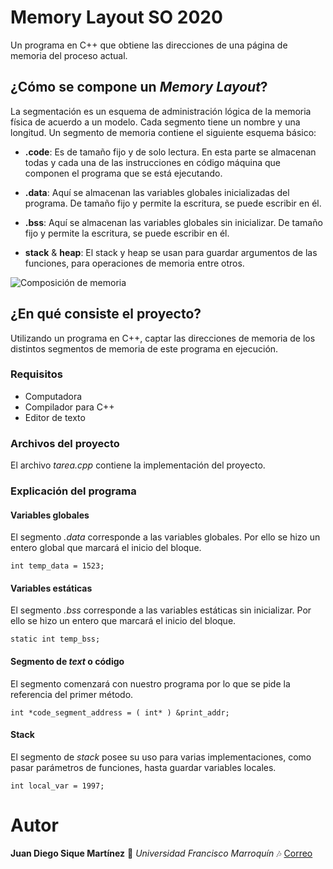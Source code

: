 # Memory Layout SO 2020
 Un programa en C++ que obtiene las direcciones de una página de memoria del proceso actual. 

## ¿Cómo se compone un _Memory Layout_?
La segmentación es un esquema de administración lógica de la memoria física de acuerdo a un modelo. Cada segmento tiene un nombre y una longitud. Un segmento de memoria contiene el siguiente esquema básico:

* **.code**: Es de tamaño fijo y de solo lectura. En esta parte se almacenan todas y cada una de las instrucciones en código máquina que componen el programa que se está ejecutando.

* **.data**: Aquí se almacenan las variables globales inicializadas del programa. De tamaño fijo y permite la escritura, se puede escribir en él.

* **.bss**: Aquí se almacenan las variables globales sin inicializar. De tamaño fijo y permite la escritura, se puede escribir en él.

* **stack** & **heap**: El stack y heap se usan para guardar argumentos de las funciones, para operaciones de memoria entre otros.

![Composición de memoria](https://netting.files.wordpress.com/2016/10/memoriastack.png)

 
## ¿En qué consiste el proyecto?
Utilizando un programa en C++, captar las direcciones de memoria de los distintos segmentos de memoria de este programa en ejecución.

### Requisitos
* Computadora
* Compilador para C++
* Editor de texto

### Archivos del proyecto
El archivo _tarea.cpp_ contiene la implementación del proyecto.

### Explicación del programa
#### Variables globales
El segmento _.data_ corresponde a las variables globales. Por ello se hizo un entero global que marcará el inicio del bloque.
```
int temp_data = 1523; 
```
#### Variables estáticas
El segmento _.bss_ corresponde a las variables estáticas sin inicializar. Por ello se hizo un entero que marcará el inicio del bloque.
```
static int temp_bss;  
```
#### Segmento de _text_ o código
El segmento comenzará con nuestro programa por lo que se pide la referencia del primer método.
```
int *code_segment_address = ( int* ) &print_addr; 
```
#### Stack
El segmento de _stack_ posee su uso para varias implementaciones, como pasar parámetros de funciones, hasta guardar variables locales.
```
int local_var = 1997; 
```



# Autor
**Juan Diego Sique Martínez** :musical_keyboard: *Universidad Francisco Marroquín* :notes: [Correo](juandiegosique@ufm.edu)
